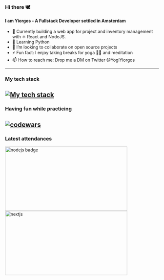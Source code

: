 ### Hi there 🕊️

#### I am Yiorgos - A Fullstack Developer settled in Amsterdam

- 🌿 Currently building a web app for project and inventory management with ⚛️ React and NodeJS.
- 📖 Learning Python
- 👯 I’m looking to collaborate on open source projects
- ⚡ Fun fact: I enjoy taking breaks for yoga 🧘‍♂️ and meditation
- 📫 How to reach me: Drop me a DM on Twitter @YogiYiorgos
---
### My tech stack
[![My tech stack](https://skills.thijs.gg/icons?i=js,react,python,mongodb,nodejs,next,tailwind,typescript,git,neovim)](https://skills.thijs.gg)
---
### Having fun while practicing
<a href="#"><img src="https://www.codewars.com/users/yogiyiorgos/badges/large" alt="codewars" border="0"></a>
---
### Latest attendances
<a href="#"><img src="https://i.ibb.co/q08b9M1/node-congress-badge.png" alt="nodejs badge" border="0" style="width:400px; height:210px;"></a>
<a href="#"><img src="https://i.ibb.co/4421fZt/nextjs.png" alt="nextjs" border="0" style="width:400px; height:210px;"></a>


